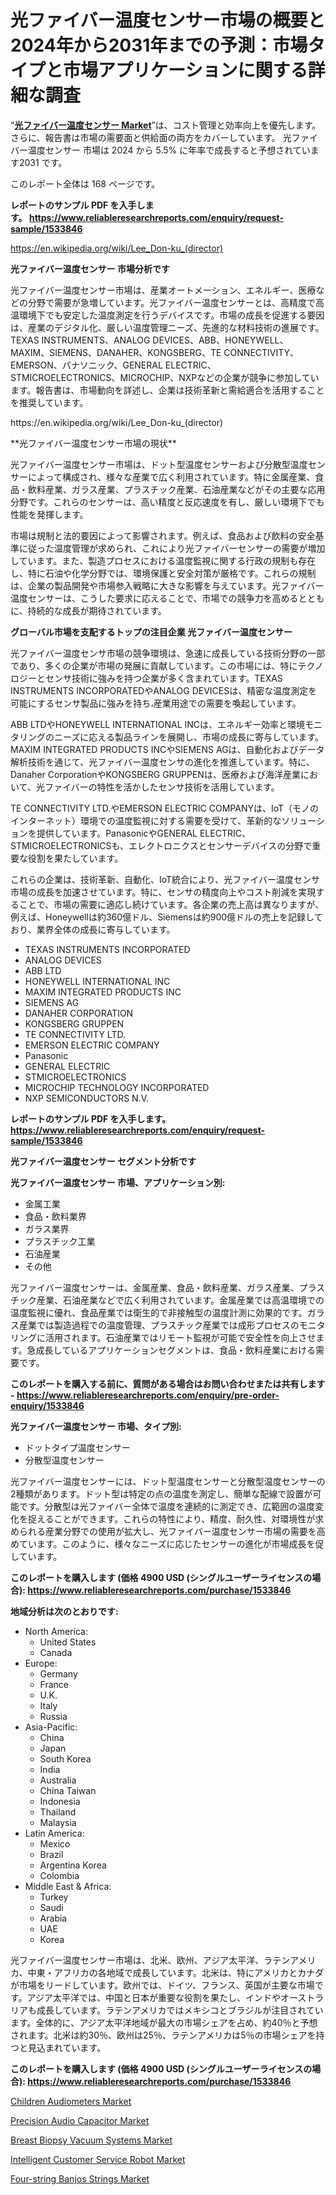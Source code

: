 <p><h1>光ファイバー温度センサー市場の概要と2024年から2031年までの予測：市場タイプと市場アプリケーションに関する詳細な調査</h1></p><p>&ldquo;<strong><a href="https://www.reliableresearchreports.com/optical-fiber-temperature-sensor-r1533846?utm_campaign=110&utm_medium=9&utm_source=Github&utm_content=ia&utm_term=13102024&utm_id=optical-fiber-temperature-sensor">光ファイバー温度センサー Market</a></strong>&rdquo;は、コスト管理と効率向上を優先します。 さらに、報告書は市場の需要面と供給面の両方をカバーしています。 光ファイバー温度センサー 市場は 2024 から 5.5% に年率で成長すると予想されています2031 です。</p>
<p>このレポート全体は 168 ページです。</p>
<p><strong>レポートのサンプル PDF を入手します。&nbsp;<a href="https://www.reliableresearchreports.com/enquiry/request-sample/1533846?utm_campaign=110&utm_medium=9&utm_source=Github&utm_content=ia&utm_term=13102024&utm_id=optical-fiber-temperature-sensor">https://www.reliableresearchreports.com/enquiry/request-sample/1533846</a></strong></p>
<p><a href="https://en.wikipedia.org/wiki/Lee_Don-ku_(director)?utm_campaign=110&utm_medium=9&utm_source=Github&utm_content=ia&utm_term=13102024&utm_id=optical-fiber-temperature-sensor">https://en.wikipedia.org/wiki/Lee_Don-ku_(director)</a></p>
<p><strong>光ファイバー温度センサー 市場分析です</strong></p>
<p><p>光ファイバー温度センサー市場は、産業オートメーション、エネルギー、医療などの分野で需要が急増しています。光ファイバー温度センサーとは、高精度で高温環境下でも安定した温度測定を行うデバイスです。市場の成長を促進する要因は、産業のデジタル化、厳しい温度管理ニーズ、先進的な材料技術の進展です。TEXAS INSTRUMENTS、ANALOG DEVICES、ABB、HONEYWELL、MAXIM、SIEMENS、DANAHER、KONGSBERG、TE CONNECTIVITY、EMERSON、パナソニック、GENERAL ELECTRIC、STMICROELECTRONICS、MICROCHIP、NXPなどの企業が競争に参加しています。報告書は、市場動向を詳述し、企業は技術革新と需給適合を活用することを推奨しています。</p></p>
<p>https://en.wikipedia.org/wiki/Lee_Don-ku_(director)</p>
<p><p>**光ファイバー温度センサー市場の現状**</p><p>光ファイバー温度センサー市場は、ドット型温度センサーおよび分散型温度センサーによって構成され、様々な産業で広く利用されています。特に金属産業、食品・飲料産業、ガラス産業、プラスチック産業、石油産業などがその主要な応用分野です。これらのセンサーは、高い精度と反応速度を有し、厳しい環境下でも性能を発揮します。</p><p>市場は規制と法的要因によって影響されます。例えば、食品および飲料の安全基準に従った温度管理が求められ、これにより光ファイバーセンサーの需要が増加しています。また、製造プロセスにおける温度監視に関する行政の規制も存在し、特に石油や化学分野では、環境保護と安全対策が厳格です。これらの規制は、企業の製品開発や市場参入戦略に大きな影響を与えています。光ファイバー温度センサーは、こうした要求に応えることで、市場での競争力を高めるとともに、持続的な成長が期待されています。</p></p>
<p><strong>グローバル市場を支配するトップの注目企業 光ファイバー温度センサー</strong></p>
<p><p>光ファイバー温度センサ市場の競争環境は、急速に成長している技術分野の一部であり、多くの企業が市場の発展に貢献しています。この市場には、特にテクノロジーとセンサ技術に強みを持つ企業が多く含まれています。TEXAS INSTRUMENTS INCORPORATEDやANALOG DEVICESは、精密な温度測定を可能にするセンサ製品に強みを持ち،産業用途での需要を喚起しています。</p><p>ABB LTDやHONEYWELL INTERNATIONAL INCは、エネルギー効率と環境モニタリングのニーズに応える製品ラインを展開し、市場の成長に寄与しています。MAXIM INTEGRATED PRODUCTS INCやSIEMENS AGは、自動化およびデータ解析技術を通じて、光ファイバー温度センサの進化を推進しています。特に、Danaher CorporationやKONGSBERG GRUPPENは、医療および海洋産業において、光ファイバーの特性を活かしたセンサ技術を活用しています。</p><p>TE CONNECTIVITY LTD.やEMERSON ELECTRIC COMPANYは、IoT（モノのインターネット）環境での温度監視に対する需要を受けて、革新的なソリューションを提供しています。PanasonicやGENERAL ELECTRIC、STMICROELECTRONICSも、エレクトロニクスとセンサーデバイスの分野で重要な役割を果たしています。</p><p>これらの企業は、技術革新、自動化、IoT統合により、光ファイバー温度センサ市場の成長を加速させています。特に、センサの精度向上やコスト削減を実現することで、市場の需要に適応し続けています。各企業の売上高は異なりますが、例えば、Honeywellは約360億ドル、Siemensは約900億ドルの売上を記録しており、業界全体の成長に寄与しています。</p></p>
<p><ul><li>TEXAS INSTRUMENTS INCORPORATED</li><li>ANALOG DEVICES</li><li>ABB LTD</li><li>HONEYWELL INTERNATIONAL INC</li><li>MAXIM INTEGRATED PRODUCTS INC</li><li>SIEMENS AG</li><li>DANAHER CORPORATION</li><li>KONGSBERG GRUPPEN</li><li>TE CONNECTIVITY LTD.</li><li>EMERSON ELECTRIC COMPANY</li><li>Panasonic</li><li>GENERAL ELECTRIC</li><li>STMICROELECTRONICS</li><li>MICROCHIP TECHNOLOGY INCORPORATED</li><li>NXP SEMICONDUCTORS N.V.</li></ul></p>
<p><strong>レポートのサンプル PDF を入手します。 <a href="https://www.reliableresearchreports.com/enquiry/request-sample/1533846?utm_campaign=110&utm_medium=9&utm_source=Github&utm_content=ia&utm_term=13102024&utm_id=optical-fiber-temperature-sensor">https://www.reliableresearchreports.com/enquiry/request-sample/1533846</a></strong></p>
<p><strong>光ファイバー温度センサー セグメント分析です</strong></p>
<p><strong>光ファイバー温度センサー 市場、アプリケーション別:</strong></p>
<p><ul><li>金属工業</li><li>食品・飲料業界</li><li>ガラス業界</li><li>プラスチック工業</li><li>石油産業</li><li>その他</li></ul></p>
<p><p>光ファイバー温度センサーは、金属産業、食品・飲料産業、ガラス産業、プラスチック産業、石油産業などで広く利用されています。金属産業では高温環境での温度監視に優れ、食品産業では衛生的で非接触型の温度計測に効果的です。ガラス産業では製造過程での温度管理、プラスチック産業では成形プロセスのモニタリングに活用されます。石油産業ではリモート監視が可能で安全性を向上させます。急成長しているアプリケーションセグメントは、食品・飲料産業における需要です。</p></p>
<p><strong>このレポートを購入する前に、質問がある場合はお問い合わせまたは共有します - <a href="https://www.reliableresearchreports.com/enquiry/pre-order-enquiry/1533846?utm_campaign=110&utm_medium=9&utm_source=Github&utm_content=ia&utm_term=13102024&utm_id=optical-fiber-temperature-sensor">https://www.reliableresearchreports.com/enquiry/pre-order-enquiry/1533846</a></strong></p>
<p><strong>光ファイバー温度センサー 市場、タイプ別:</strong></p>
<p><ul><li>ドットタイプ温度センサー</li><li>分散型温度センサー</li></ul></p>
<p><p>光ファイバー温度センサーには、ドット型温度センサーと分散型温度センサーの2種類があります。ドット型は特定の点の温度を測定し、簡単な配線で設置が可能です。分散型は光ファイバー全体で温度を連続的に測定でき、広範囲の温度変化を捉えることができます。これらの特性により、精度、耐久性、対環境性が求められる産業分野での使用が拡大し、光ファイバー温度センサー市場の需要を高めています。このように、様々なニーズに応じたセンサーの進化が市場成長を促しています。</p></p>
<p><strong>このレポートを購入します (価格 4900 USD (シングルユーザーライセンスの場合): <a href="https://www.reliableresearchreports.com/purchase/1533846?utm_campaign=110&utm_medium=9&utm_source=Github&utm_content=ia&utm_term=13102024&utm_id=optical-fiber-temperature-sensor">https://www.reliableresearchreports.com/purchase/1533846</a></strong></p>
<p><strong>地域分析は次のとおりです:</strong></p>
<p><ul>
    <li>
        North America:
        <ul>
            <li>United States</li>
            <li>Canada</li>
        </ul>
    </li>
    <li>
        Europe:
        <ul>
            <li>Germany</li>
            <li>France</li>
            <li>U.K.</li>
            <li>Italy</li>
            <li>Russia</li>
        </ul>
    </li>
    <li>
        Asia-Pacific:
        <ul>
            <li>China</li>
            <li>Japan</li>
            <li>South Korea</li>
            <li>India</li>
            <li>Australia</li>
            <li>China Taiwan</li>
            <li>Indonesia</li>
            <li>Thailand</li>
            <li>Malaysia</li>
        </ul>
    </li>
    <li>
        Latin America:
        <ul>
            <li>Mexico</li>
            <li>Brazil</li>
            <li>Argentina Korea</li>
            <li>Colombia</li>
        </ul>
    </li>
    <li>
        Middle East & Africa:
        <ul>
            <li>Turkey</li>
            <li>Saudi</li>
            <li>Arabia</li>
            <li>UAE</li>
            <li>Korea</li>
        </ul>
    </li>
    </ul></p>
<p><p>光ファイバー温度センサー市場は、北米、欧州、アジア太平洋、ラテンアメリカ、中東・アフリカの各地域で成長しています。北米は、特にアメリカとカナダが市場をリードしています。欧州では、ドイツ、フランス、英国が主要な市場です。アジア太平洋では、中国と日本が重要な役割を果たし、インドやオーストラリアも成長しています。ラテンアメリカではメキシコとブラジルが注目されています。全体的に、アジア太平洋地域が最大の市場シェアを占め、約40％と予想されます。北米は約30％、欧州は25％、ラテンアメリカは5％の市場シェアを持つと見込まれています。</p></p>
<p><strong>このレポートを購入します (価格 4900 USD (シングルユーザーライセンスの場合): <a href="https://www.reliableresearchreports.com/purchase/1533846?utm_campaign=110&utm_medium=9&utm_source=Github&utm_content=ia&utm_term=13102024&utm_id=optical-fiber-temperature-sensor">https://www.reliableresearchreports.com/purchase/1533846</a></strong></p>
<p><p><a href="https://www.linkedin.com/pulse/children-audiometers-market-investigation-industry-evolution-hmpce?utm_campaign=110&utm_medium=9&utm_source=Github&utm_content=ia&utm_term=13102024&utm_id=optical-fiber-temperature-sensor">Children Audiometers Market</a></p><p><a href="https://github.com/kathiestrine5ty/Market-Research-Report-List-1/blob/main/precision-audio-capacitor-market.md?utm_campaign=110&utm_medium=9&utm_source=Github&utm_content=ia&utm_term=13102024&utm_id=optical-fiber-temperature-sensor">Precision Audio Capacitor Market</a></p><p><a href="https://www.linkedin.com/pulse/breast-biopsy-vacuum-systems-market-global-regional-analysis-lntsf?utm_campaign=110&utm_medium=9&utm_source=Github&utm_content=ia&utm_term=13102024&utm_id=optical-fiber-temperature-sensor">Breast Biopsy Vacuum Systems Market</a></p><p><a href="https://github.com/HeatherFernandez476/Market-Research-Report-List-1/blob/main/intelligent-customer-service-robot-market.md?utm_campaign=110&utm_medium=9&utm_source=Github&utm_content=ia&utm_term=13102024&utm_id=optical-fiber-temperature-sensor">Intelligent Customer Service Robot Market</a></p><p><a href="https://www.linkedin.com/pulse/global-four-string-banjos-strings-market-landscape-future-9pgee?utm_campaign=110&utm_medium=9&utm_source=Github&utm_content=ia&utm_term=13102024&utm_id=optical-fiber-temperature-sensor">Four-string Banjos Strings Market</a></p></p>